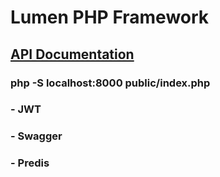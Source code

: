 # Lumen PHP Framework

## [API Documentation](http://localhost:8000/api/documentation)

### php -S localhost:8000 public/index.php

### - JWT
### - Swagger
### - Predis
